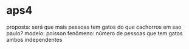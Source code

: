 # aps4
proposta: será que mais pessoas tem gatos do que cachorros em sao paulo?
modelo: poisson
fenômeno: número de pessoas que tem gatos
ambos independentes